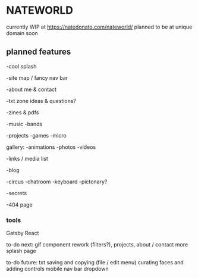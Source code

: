 # NATEWORLD
currently WIP at https://natedonato.com/nateworld/
planned to be at unique domain soon

## planned features

-cool splash

-site map / fancy nav bar

-about me & contact

-txt zone
ideas & questions?

-zines & pdfs

-music 
  -bands

-projects
  -games
  -micro


gallery:
-animations
-photos
-videos

-links / media list

-blog

-circus
  -chatroom
  -keyboard
  -pictonary?

-secrets

-404 page


### tools
Gatsby
React

to-do next: gif component rework (filters?), 
projects, 
about / contact
more splash page

to-do future: txt saving and copying (file / edit menu)
curating faces and adding controls
mobile nav bar dropdown
